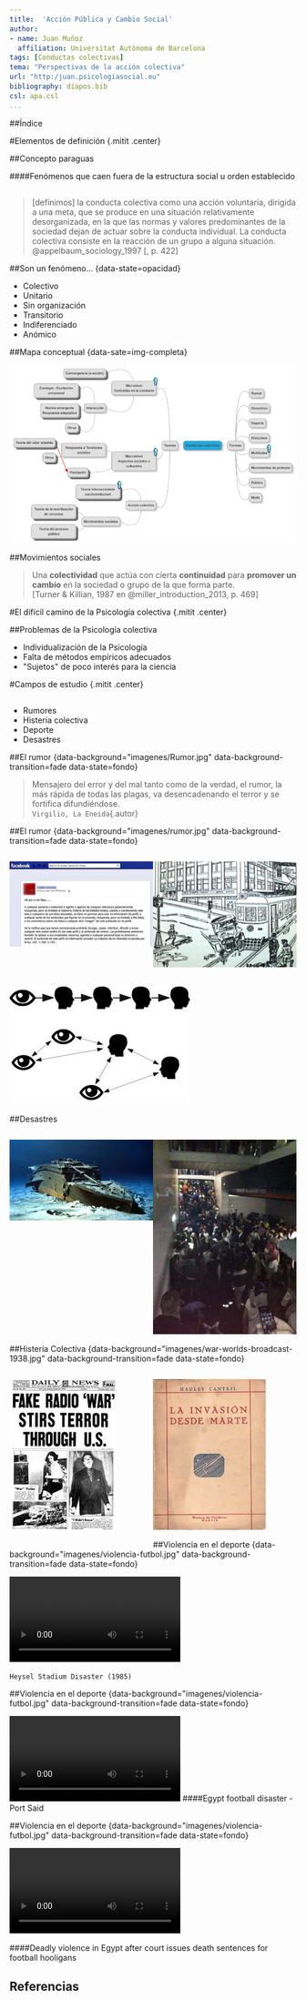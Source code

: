```yaml
---
title:  'Acción Pública y Cambio Social'
author:
- name: Juan Muñoz
  affiliation: Universitat Autònoma de Barcelona
tags: [Conductas colectivas]
tema: "Perspectivas de la acción colectiva"
url: "http:/juan.psicologiasocial.eu"
bibliography: diapos.bib
csl: apa.csl
...
```


##Índice


#Elementos de definición {.mitit .center}

##Concepto paraguas

####Fenómenos que caen fuera de la estructura social u orden establecido

##
> [definimos] la conducta colectiva como una acción voluntaria, dirigida a una meta, que se produce en una situación relativamente desorganizada, en la que las normas y valores predominantes de la sociedad dejan de actuar sobre la conducta individual. La conducta colectiva consiste en la reacción de un grupo a alguna situación.\
@appelbaum_sociology_1997 [, p. 422]

##Son un fenómeno... {data-state=opacidad}
- Colectivo
- Unitario
- Sin organización
- Transitorio
- Indiferenciado
- Anómico

##Mapa conceptual {data-sate=img-completa}

![Mapa conceptual](imagenes/Mapa.png)

##Movimientos sociales
>Una **colectividad** que actúa con cierta **continuidad** para **promover un cambio** en la sociedad o grupo de la que forma parte.\
[Turner & Killian, 1987 en @miller_introduction_2013, p. 469]

#El difícil camino de la Psicología colectiva {.mitit .center}


##Problemas de la Psicología colectiva

- Individualización de la Psicología
- Falta de métodos empíricos adecuados
- "Sujetos" de poco interés para la ciencia

#Campos de estudio  {.mitit .center}

##

- Rumores
- Histeria colectiva
- Deporte
- Desastres

##El rumor {data-background="imagenes/Rumor.jpg" data-background-transition=fade data-state=fondo}

> Mensajero del error y del mal tanto como de la verdad, el rumor, la más rápida de todas las plagas, va desencadenando el terror y se fortifica difundiéndose.\
`Virgilio, La Eneida`{.autor}

##El rumor {data-background="imagenes/rumor.jpg" data-background-transition=fade data-state=fondo}

<div id="column1" style="float:left; margin:0; width:50%;">

![Leyendas urbanas](imagenes/rumor-facebook.jpg "Leyendas urbanas")

</div>

<div id="column1" style="float:left; margin:0; width:50%;">


![Allport y Postman](imagenes/AllportPostman.jpg "Allport y Postman")

</div>

<div id="column1" style="float:left; margin:0; width:100%;">

![Formas de transmisióm](imagenes/rumor-transmision.jpg "Formas de transmisión")

</div>

##Desastres

<div id="column1" style="float:left; margin:0; width:50%;">

![Titanic](imagenes/titanic.jpg "Titanic")

</div>

<div id="column1" style="float:left; margin:0; width:50%;">

![Madrid Arena](imagenes/madrid-arena.jpg "Madrid Arena")

</div>

##Histeria Colectiva {data-background="imagenes/war-worlds-broadcast-1938.jpg" data-background-transition=fade data-state=fondo}

<div id="column1" style="float:left; margin:0; width:50%;">

![La Guerra de los Mundos](imagenes/war-of-words.jpg "La Guerra de los Mundos")

</div>

<div id="column2" style="float:left; margin:0; width:50%;">

![Cantril](imagenes/Cantril-invasion.jpg "Cantril")

</div>

##Violencia en el deporte {data-background="imagenes/violencia-futbol.jpg" data-background-transition=fade data-state=fondo}

<video class="stretch" controls><source src="multimedia/HeyselStadium.mp4"></video>

```
Heysel Stadium Disaster (1985)
```

##Violencia en el deporte {data-background="imagenes/violencia-futbol.jpg" data-background-transition=fade data-state=fondo}

<video class="stretch"  controls><source src="multimedia/EgyptPortSaid.mp4"></video>
####Egypt football disaster - Port Said

##Violencia en el deporte {data-background="imagenes/violencia-futbol.jpg" data-background-transition=fade data-state=fondo}

<video class="stretch"  controls><source src="multimedia/EgyptAfter.mp4"></video>

####Deadly violence in Egypt after court issues death sentences for football hooligans

## Referencias
